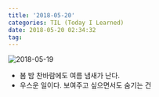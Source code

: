 ```yaml
---
title: '2018-05-20'
categories: TIL (Today I Learned)
date: 2018-05-20 02:34:32
tag:
---
```

![2018-05-19](https://user-images.githubusercontent.com/23162772/40271431-259feaf0-5bd8-11e8-9996-dc49e29e01d2.jpg)
- 봄 밤 찬바람에도 여름 냄새가 난다.
- 우스운 일이다. 보여주고 싶으면서도 숨기는 건